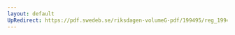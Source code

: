 ```yaml
---
layout: default
UpRedirect: https://pdf.swedeb.se/riksdagen-volumeG-pdf/199495/reg_199495/reg_199495_0503.pdf
---
```

